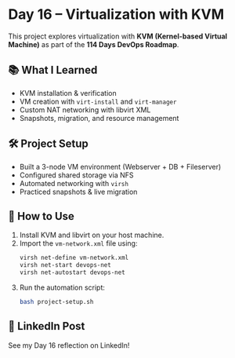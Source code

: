# Day 16 – Virtualization with KVM

This project explores virtualization with **KVM (Kernel-based Virtual Machine)** as part of the **114 Days DevOps Roadmap**.

## 📚 What I Learned
- KVM installation & verification
- VM creation with `virt-install` and `virt-manager`
- Custom NAT networking with libvirt XML
- Snapshots, migration, and resource management

## 🛠️ Project Setup
- Built a 3-node VM environment (Webserver + DB + Fileserver)
- Configured shared storage via NFS
- Automated networking with `virsh`
- Practiced snapshots & live migration

## 🚀 How to Use
1. Install KVM and libvirt on your host machine.
2. Import the `vm-network.xml` file using:
   ```bash
   virsh net-define vm-network.xml
   virsh net-start devops-net
   virsh net-autostart devops-net
   ```
3. Run the automation script:
   ```bash
   bash project-setup.sh
   ```

## 🔗 LinkedIn Post
See my Day 16 reflection on LinkedIn!
